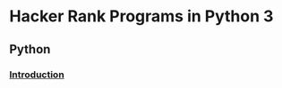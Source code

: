 # Hacker Rank Programs in Python 3

## Python
### [Introduction](https://github.com/mitalishah25/hackerRank_problems/blob/master/introduction.py)
